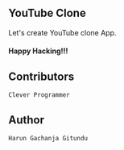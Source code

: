 ## YouTube Clone

Let's create YouTube clone App.

#### Happy Hacking!!!

## Contributors

    Clever Programmer

## Author

    Harun Gachanja Gitundu